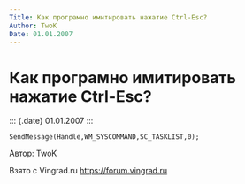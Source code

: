 ```yaml
---
Title: Как програмно имитировать нажатие Ctrl-Esc?
Author: TwoK
Date: 01.01.2007
---
```



Как програмно имитировать нажатие Ctrl-Esc?
===========================================

::: {.date}
01.01.2007
:::

    SendMessage(Handle,WM_SYSCOMMAND,SC_TASKLIST,0); 

Автор: TwoK

Взято с Vingrad.ru <https://forum.vingrad.ru>
